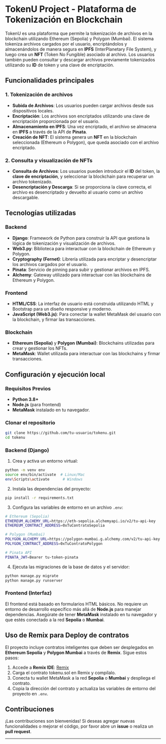 # TokenU Project - Plataforma de Tokenización en Blockchain

TokenU es una plataforma que permite la tokenización de archivos en la blockchain utilizando Ethereum (Sepolia) y Polygon (Mumbai). El sistema tokeniza archivos cargados por el usuario, encriptándolos y almacenándolos de manera segura en **IPFS** (InterPlanetary File System), y luego crea un **NFT** (Token No Fungible) asociado al archivo. Los usuarios también pueden consultar y descargar archivos previamente tokenizados utilizando su **ID** de token y una clave de encriptación.

## Funcionalidades principales

### 1. **Tokenización de archivos**
- **Subida de Archivos**: Los usuarios pueden cargar archivos desde sus dispositivos locales.
- **Encriptación**: Los archivos son encriptados utilizando una clave de encriptación proporcionada por el usuario.
- **Almacenamiento en IPFS**: Una vez encriptado, el archivo se almacena en **IPFS** a través de la API de **Pinata**.
- **Creación de NFT**: El sistema genera un **NFT** en la blockchain seleccionada (Ethereum o Polygon), que queda asociado con el archivo encriptado.

### 2. **Consulta y visualización de NFTs**
- **Consulta de Archivos**: Los usuarios pueden introducir el **ID** del token, la **clave de encriptación**, y seleccionar la blockchain para recuperar un archivo tokenizado.
- **Desencriptación y Descarga**: Si se proporciona la clave correcta, el archivo es desencriptado y devuelto al usuario como un archivo descargable.

## Tecnologías utilizadas

### Backend
- **Django**: Framework de Python para construir la API que gestiona la lógica de tokenización y visualización de archivos.
- **Web3.py**: Biblioteca para interactuar con la blockchain de Ethereum y Polygon.
- **Cryptography (Fernet)**: Librería utilizada para encriptar y desencriptar los archivos cargados por el usuario.
- **Pinata**: Servicio de pinning para subir y gestionar archivos en IPFS.
- **Alchemy**: Gateway utilizado para interactuar con las blockchains de Ethereum y Polygon.

### Frontend
- **HTML/CSS**: La interfaz de usuario está construida utilizando HTML y Bootstrap para un diseño responsive y moderno.
- **JavaScript (Web3.js)**: Para conectar la wallet MetaMask del usuario con la blockchain, y firmar las transacciones.

### Blockchain
- **Ethereum (Sepolia)** y **Polygon (Mumbai)**: Blockchains utilizadas para crear y gestionar los NFTs.
- **MetaMask**: Wallet utilizada para interactuar con las blockchains y firmar transacciones.

## Configuración y ejecución local

### Requisitos Previos
- **Python 3.8+**
- **Node.js** (para frontend)
- **MetaMask** instalado en tu navegador.

### Clonar el repositorio
```bash
git clone https://github.com/tu-usuario/tokenu.git
cd tokenu
```

### Backend (Django)
1. Crea y activa un entorno virtual:
```bash
python -m venv env
source env/bin/activate  # Linux/Mac
env\Scripts\activate      # Windows
```

2. Instala las dependencias del proyecto:
```bash
pip install -r requirements.txt
```

3. Configura las variables de entorno en un archivo `.env`:
```bash
# Ethereum (Sepolia)
ETHEREUM_ALCHEMY_URL=https://eth-sepolia.alchemyapi.io/v2/tu-api-key
ETHEREUM_CONTRACT_ADDRESS=0xTuContratoSepolia

# Polygon (Mumbai)
POLYGON_ALCHEMY_URL=https://polygon-mumbai.g.alchemy.com/v2/tu-api-key
POLYGON_CONTRACT_ADDRESS=0xTuContratoPolygon

# Pinata API
PINATA_JWT=Bearer tu-token-pinata
```

4. Ejecuta las migraciones de la base de datos y el servidor:
```bash
python manage.py migrate
python manage.py runserver
```

### Frontend (Interfaz)
El frontend está basado en formularios HTML básicos. No requiere un entorno de desarrollo específico más allá de **Node.js** para manejar dependencias. Asegúrate de tener **MetaMask** instalado en tu navegador y que estés conectado a la red **Sepolia** o **Mumbai**.

## Uso de Remix para Deploy de contratos

El proyecto incluye contratos inteligentes que deben ser desplegados en **Ethereum Sepolia** y **Polygon Mumbai** a través de **Remix**. Sigue estos pasos:

1. Accede a **Remix IDE**: [Remix](https://remix.ethereum.org/)
2. Carga el contrato tokenu.sol en Remix y compílalo.
3. Conecta tu wallet MetaMask a la red **Sepolia** o **Mumbai** y despliega el contrato.
4. Copia la dirección del contrato y actualiza las variables de entorno del proyecto en `.env`.

## Contribuciones

¡Las contribuciones son bienvenidas! Si deseas agregar nuevas funcionalidades o mejorar el código, por favor abre un **issue** o realiza un **pull request**.

---
